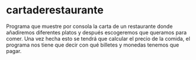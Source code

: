 # cartaderestaurante
Programa que muestre por consola la carta de un restaurante donde añadiremos diferentes platos y después escogeremos que queramos para comer. Una vez hecha esto se tendrá que calcular el precio de la comida, el programa nos tiene que decir con qué billetes y monedas tenemos que pagar.
